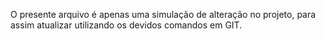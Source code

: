 O presente arquivo é apenas uma simulação de alteração no projeto, para assim atualizar utilizando os devidos comandos em GIT. 
